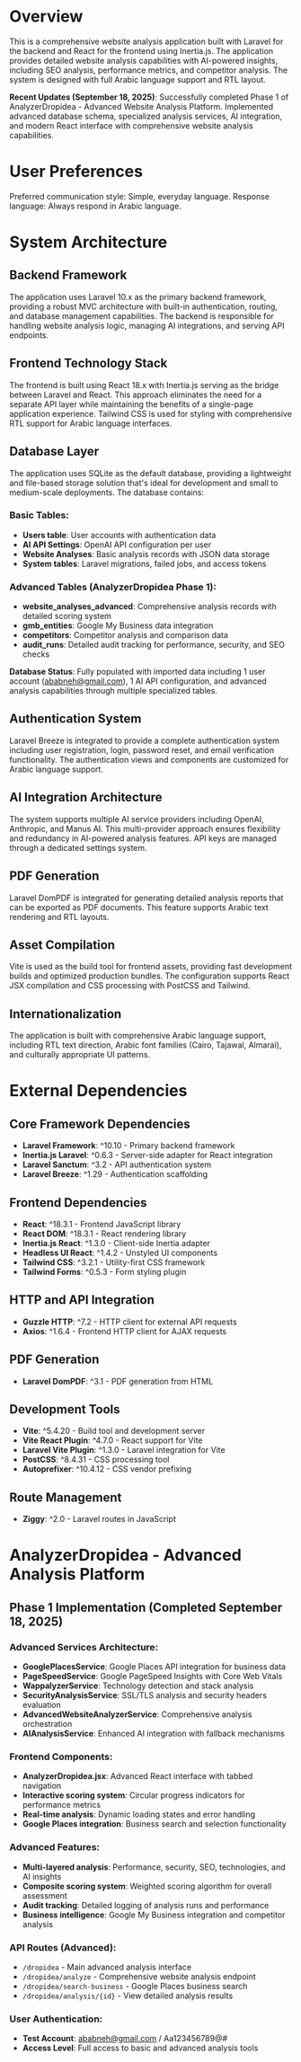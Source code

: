 # Overview

This is a comprehensive website analysis application built with Laravel for the backend and React for the frontend using Inertia.js. The application provides detailed website analysis capabilities with AI-powered insights, including SEO analysis, performance metrics, and competitor analysis. The system is designed with full Arabic language support and RTL layout.

**Recent Updates (September 18, 2025)**: Successfully completed Phase 1 of AnalyzerDropidea - Advanced Website Analysis Platform. Implemented advanced database schema, specialized analysis services, AI integration, and modern React interface with comprehensive website analysis capabilities.

# User Preferences

Preferred communication style: Simple, everyday language.
Response language: Always respond in Arabic language.

# System Architecture

## Backend Framework
The application uses Laravel 10.x as the primary backend framework, providing a robust MVC architecture with built-in authentication, routing, and database management capabilities. The backend is responsible for handling website analysis logic, managing AI integrations, and serving API endpoints.

## Frontend Technology Stack
The frontend is built using React 18.x with Inertia.js serving as the bridge between Laravel and React. This approach eliminates the need for a separate API layer while maintaining the benefits of a single-page application experience. Tailwind CSS is used for styling with comprehensive RTL support for Arabic language interfaces.

## Database Layer
The application uses SQLite as the default database, providing a lightweight and file-based storage solution that's ideal for development and small to medium-scale deployments. The database contains:

### Basic Tables:
- **Users table**: User accounts with authentication data  
- **AI API Settings**: OpenAI API configuration per user
- **Website Analyses**: Basic analysis records with JSON data storage
- **System tables**: Laravel migrations, failed jobs, and access tokens

### Advanced Tables (AnalyzerDropidea Phase 1):
- **website_analyses_advanced**: Comprehensive analysis records with detailed scoring system
- **gmb_entities**: Google My Business data integration
- **competitors**: Competitor analysis and comparison data  
- **audit_runs**: Detailed audit tracking for performance, security, and SEO checks

**Database Status**: Fully populated with imported data including 1 user account (ababneh@gmail.com), 1 AI API configuration, and advanced analysis capabilities through multiple specialized tables.

## Authentication System
Laravel Breeze is integrated to provide a complete authentication system including user registration, login, password reset, and email verification functionality. The authentication views and components are customized for Arabic language support.

## AI Integration Architecture
The system supports multiple AI service providers including OpenAI, Anthropic, and Manus AI. This multi-provider approach ensures flexibility and redundancy in AI-powered analysis features. API keys are managed through a dedicated settings system.

## PDF Generation
Laravel DomPDF is integrated for generating detailed analysis reports that can be exported as PDF documents. This feature supports Arabic text rendering and RTL layouts.

## Asset Compilation
Vite is used as the build tool for frontend assets, providing fast development builds and optimized production bundles. The configuration supports React JSX compilation and CSS processing with PostCSS and Tailwind.

## Internationalization
The application is built with comprehensive Arabic language support, including RTL text direction, Arabic font families (Cairo, Tajawal, Almarai), and culturally appropriate UI patterns.

# External Dependencies

## Core Framework Dependencies
- **Laravel Framework**: ^10.10 - Primary backend framework
- **Inertia.js Laravel**: ^0.6.3 - Server-side adapter for React integration
- **Laravel Sanctum**: ^3.2 - API authentication system
- **Laravel Breeze**: ^1.29 - Authentication scaffolding

## Frontend Dependencies
- **React**: ^18.3.1 - Frontend JavaScript library
- **React DOM**: ^18.3.1 - React rendering library
- **Inertia.js React**: ^1.3.0 - Client-side Inertia adapter
- **Headless UI React**: ^1.4.2 - Unstyled UI components
- **Tailwind CSS**: ^3.2.1 - Utility-first CSS framework
- **Tailwind Forms**: ^0.5.3 - Form styling plugin

## HTTP and API Integration
- **Guzzle HTTP**: ^7.2 - HTTP client for external API requests
- **Axios**: ^1.6.4 - Frontend HTTP client for AJAX requests

## PDF Generation
- **Laravel DomPDF**: ^3.1 - PDF generation from HTML

## Development Tools
- **Vite**: ^5.4.20 - Build tool and development server
- **Vite React Plugin**: ^4.7.0 - React support for Vite
- **Laravel Vite Plugin**: ^1.3.0 - Laravel integration for Vite
- **PostCSS**: ^8.4.31 - CSS processing tool
- **Autoprefixer**: ^10.4.12 - CSS vendor prefixing

## Route Management
- **Ziggy**: ^2.0 - Laravel routes in JavaScript

# AnalyzerDropidea - Advanced Analysis Platform

## Phase 1 Implementation (Completed September 18, 2025)

### Advanced Services Architecture:
- **GooglePlacesService**: Google Places API integration for business data
- **PageSpeedService**: Google PageSpeed Insights with Core Web Vitals
- **WappalyzerService**: Technology detection and stack analysis
- **SecurityAnalysisService**: SSL/TLS analysis and security headers evaluation
- **AdvancedWebsiteAnalyzerService**: Comprehensive analysis orchestration
- **AIAnalysisService**: Enhanced AI integration with fallback mechanisms

### Frontend Components:
- **AnalyzerDropidea.jsx**: Advanced React interface with tabbed navigation
- **Interactive scoring system**: Circular progress indicators for performance metrics
- **Real-time analysis**: Dynamic loading states and error handling
- **Google Places integration**: Business search and selection functionality

### Advanced Features:
- **Multi-layered analysis**: Performance, security, SEO, technologies, and AI insights
- **Composite scoring system**: Weighted scoring algorithm for overall assessment
- **Audit tracking**: Detailed logging of analysis runs and performance
- **Business intelligence**: Google My Business integration and competitor analysis

### API Routes (Advanced):
- `/dropidea` - Main advanced analysis interface
- `/dropidea/analyze` - Comprehensive website analysis endpoint
- `/dropidea/search-business` - Google Places business search
- `/dropidea/analysis/{id}` - View detailed analysis results

### User Authentication:
- **Test Account**: ababneh@gmail.com / Aa123456789@#
- **Access Level**: Full access to basic and advanced analysis tools